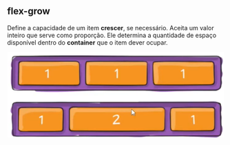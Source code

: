 ## flex-grow
Define a capacidade de um item **crescer**, se necessário. Aceita um valor inteiro que serve como proporção. Ele determina a quantidade de espaço disponível dentro do **container** que o item dever ocupar.

![alt text](./ilustracoes/flex-grow.png)